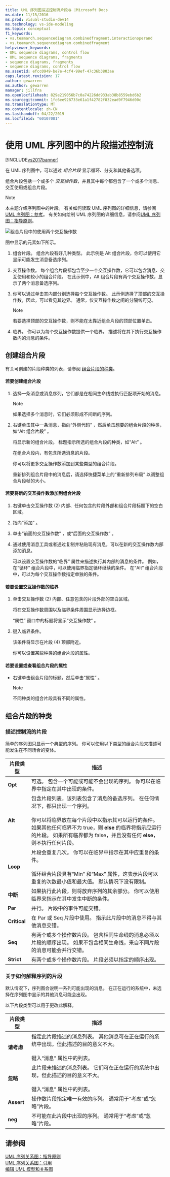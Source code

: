 ```yaml
---
title: UML 序列图描述控制流片段与 |Microsoft Docs
ms.date: 11/15/2016
ms.prod: visual-studio-dev14
ms.technology: vs-ide-modeling
ms.topic: conceptual
f1_keywords:
- vs.teamarch.sequencediagram.combinedfragment.interactionoperand
- vs.teamarch.sequencediagram.combinedfragment
helpviewer_keywords:
- UML sequence diagrams, control flow
- UML sequence diagrams, fragments
- sequence diagrams, fragments
- sequence diagrams, control flow
ms.assetid: efcc0949-be7e-4cf4-99ef-47c36b3803ae
caps.latest.revision: 17
author: gewarren
ms.author: gewarren
manager: jillfra
ms.openlocfilehash: 829e219056b7c0a74226dd933ab38b8559ebd6b2
ms.sourcegitcommit: 1fc6ee928733e61a1f42782f832ead9f7946d00c
ms.translationtype: MT
ms.contentlocale: zh-CN
ms.lasthandoff: 04/22/2019
ms.locfileid: "60107081"
---
```

# <a name="describe-control-flow-with-fragments-on-uml-sequence-diagrams"></a>使用 UML 序列图中的片段描述控制流
[!INCLUDE[vs2017banner](../includes/vs2017banner.md)]

在 UML 序列图中，可以通过 *组合片段* 显示循环、分支和其他备选项。  
  
 组合片段包括一个或多个 *交互操作数*，并且其中每个都包含了一个或多个消息、交互使用或组合片段。  
  
> [!NOTE]
>  本主题介绍序列图中的片段。 有关如何读取 UML 序列图的详细信息，请参阅[UML 序列图：参考](../modeling/uml-sequence-diagrams-reference.md)。 有关如何绘制 UML 序列图的详细信息，请参阅[UML 序列图：指导原则](../modeling/uml-sequence-diagrams-guidelines.md)。  
  
 ![组合片段中的使用两个交互操作数](../modeling/media/uml-seqfragments.png "UML_SeqFragments")  
  
 图中显示的元素如下所示。  
  
1. 组合片段。 组合片段有好几种类型。 此示例是 Alt 组合片段，你可以使用它显示可能发生消息备选序列。  
  
2. 交互操作数。 每个组合片段都包含至少一个交互操作数，它可以包含消息、交互使用和较小的组合片段。 在此示例中，Alt 组合片段有两个交互操作数，显示了两个消息备选序列。  
  
3. 你可以通过单击其内部分别选择每个交互操作数。 此示例选择了顶部的交互操作数，因此，可以看见其边界。 通常，仅交互操作数之间的分隔线可见。  
  
    > [!NOTE]
    >  若要选择顶部的交互操作数，则不能在太靠近组合片段的顶部位置单击。  
  
4. 临界。 你可以为每个交互操作数提供一个临界。 描述将在其下执行交互操作数内的消息的条件。  
  
## <a name="creating-combined-fragments"></a>创建组合片段  
 有关可创建的片段种类的列表，请参阅 [组合片段的种类](#KindsOfFragment)。  
  
#### <a name="to-create-a-combined-fragment"></a>若要创建组合片段  
  
1. 选择一条消息或消息序列，它们都是在相同生命线或执行匹配项开始的消息。  
  
   > [!NOTE]
   >  如果选择多个消息时，它们必须形成不间断的序列。  
  
2. 右键单击其中一条消息，指向“外侧代码” ，然后单击想要的组合片段的种类，如“Alt 组合片段” 。  
  
    将显示新的组合片段。 标题指示所选的组合片段的种类，如“Alt” 。  
  
    在组合片段内，有包含所选消息的片段。  
  
   你可以将更多交互操作数添加到某些类型的组合片段。  
  
   重新排列组合片段中的消息后，请选择快捷菜单上的“重新排列布局”  以调整组合片段帧的大小。  
  
#### <a name="to-add-a-new-interaction-operand-to-a-combined-fragment"></a>若要将新的交互操作数添加到组合片段  
  
1. 右键单击交互操作数 (2) 内部、任何包含的片段外部和组合片段标题下的空白区域。  
  
2. 指向“添加” 。  
  
3. 单击“前面的交互操作数” ，或“后面的交互操作数” 。  
  
4. 通过使用消息工具或者通过复制并粘贴现有消息，可以在新的交互操作数内部添加消息。  
  
   可以设置交互操作数的“临界”  属性来描述执行其内部的消息的条件。 例如，在“循环”  组合片段中，可以使用临界指定循环继续的条件。 在“Alt”  组合片段中，可以为每个交互操作数指定单独的条件。  
  
#### <a name="to-set-the-guard-of-an-interaction-operand"></a>若要设置交互操作数的临界  
  
1. 单击交互操作数 (2) 内部、任意包含的片段外部的空白区域。  
  
    将在交互操作数周围以及临界条件周围显示选择边框。  
  
    “属性”  窗口中的标题将显示“交互操作数” 。  
  
2. 键入临界条件。  
  
    该条件将显示在片段 (4) 顶部附近。  
  
   你可以设置某些种类的组合片段的属性。  
  
#### <a name="to-set-or-view-the-properties-of-a-combined-fragment"></a>若要设置或查看组合片段的属性  
  
- 右键单击组合片段的标题，然后单击“属性” 。  
  
    > [!NOTE]
    >  不同种类的组合片段具有不同的属性。  
  
## <a name="KindsOfFragment"></a> 组合片段的种类  
  
### <a name="fragments-describing-control-flow"></a>描述控制流的片段  
 简单的序列图只显示一个典型的序列。 你可以使用以下类型的组合片段来描述可能发生在不同场合的变体。  
  
|片段类型|描述|  
|-------------------|-----------------|  
|**Opt**|可选。 包含一个可能或可能不会出现的序列。 你可以在临界中指定在其中出现的条件。|  
|**Alt**|包含片段列表，该列表包含了消息的备选序列。 在任何情况下，都只出现一个序列。<br /><br /> 你可以将临界放在每个片段中以指示其可以运行的条件。 如果其他任何临界不为 true，则 **else** 的临界将指示应运行的片段。 如果所有临界都为 false，并且没有任何 **else**，则不执行任何片段。|  
|**Loop**|片段会重复几次。 你可以在临界中指示在其中应重复的条件。<br /><br /> 循环组合片段具有“Min”  和“Max” 属性，这表示片段可以重复的次数最小值和最大值。 默认情况下没有限制。|  
|**中断**|如果执行此片段，则将放弃序列的其余部分。 你可以使用临界来指示在其中发生中断的条件。|  
|**Par**|并行。 片段中的事件可能交错。|  
|**Critical**|在 Par 或 Seq 片段中使用。 指示此片段中的消息不得与其他消息交错。|  
|**Seq**|有两个或多个操作数片段。 包含相同生命线的消息必须以片段的顺序出现。 如果不包含相同生命线，来自不同片段的消息可能会并行交错。|  
|**Strict**|有两个或多个操作数片段。 片段必须以指定的顺序出现。|  
  
### <a name="fragments-about-how-to-interpret-the-sequence"></a>关于如何解释序列的片段  
 默认情况下，序列图会说明一系列可能出现的消息。 在正在运行的系统中，未选择在序列图中显示的其他消息可能会出现。  
  
 以下片段类型可以用于更改此解释。  
  
|片段类型|描述|  
|-------------------|-----------------|  
|**请考虑**|指定此片段描述的消息列表。 其他消息可在正在运行的系统中出现，但此描述的目的意义不大。<br /><br /> 键入“消息”  属性中的列表。|  
|**忽略**|此片段未描述的消息列表。 它们可在正在运行的系统中出现，但此描述的目的意义不大。<br /><br /> 键入“消息”  属性中的列表。|  
|**Assert**|操作数片段指定唯一有效的序列。 通常用于“考虑”或“忽略”片段。|  
|**neg**|不可能在此片段中出现的序列。 通常用于“考虑”或“忽略”片段。|  
  
## <a name="see-also"></a>请参阅  
 [UML 序列关系图：指导原则](../modeling/uml-sequence-diagrams-guidelines.md)   
 [UML 序列关系图：引用](../modeling/uml-sequence-diagrams-reference.md)   
 [编辑 UML 模型和关系图](../modeling/edit-uml-models-and-diagrams.md)
